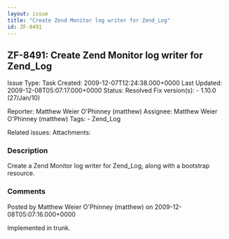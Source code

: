 ```yaml
---
layout: issue
title: "Create Zend Monitor log writer for Zend_Log"
id: ZF-8491
---
```


ZF-8491: Create Zend Monitor log writer for Zend\_Log
-----------------------------------------------------

 Issue Type: Task Created: 2009-12-07T12:24:38.000+0000 Last Updated: 2009-12-08T05:07:17.000+0000 Status: Resolved Fix version(s): - 1.10.0 (27/Jan/10)
 
 Reporter:  Matthew Weier O'Phinney (matthew)  Assignee:  Matthew Weier O'Phinney (matthew)  Tags: - Zend\_Log
 
 Related issues: 
 Attachments: 
### Description

Create a Zend Monitor log writer for Zend\_Log, along with a bootstrap resource.

 

 

### Comments

Posted by Matthew Weier O'Phinney (matthew) on 2009-12-08T05:07:16.000+0000

Implemented in trunk.

 

 